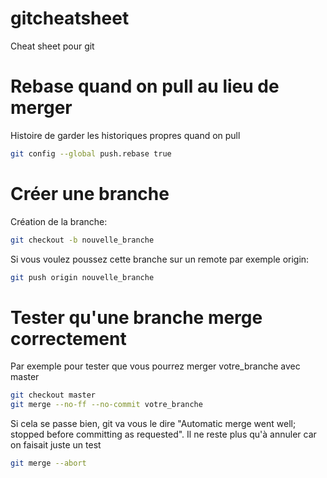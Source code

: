 # gitcheatsheet
Cheat sheet pour git

Rebase quand on pull au lieu de merger
======================================
Histoire de garder les historiques propres quand on pull
```sh
git config --global push.rebase true
```

Créer une branche
=================
Création de la branche:
```sh
git checkout -b nouvelle_branche
```

Si vous voulez poussez cette branche sur un remote par exemple origin:
```sh
git push origin nouvelle_branche
```

Tester qu'une branche merge correctement
========================================
Par exemple pour tester que vous pourrez merger votre_branche avec master
```sh
git checkout master
git merge --no-ff --no-commit votre_branche
```
Si cela se passe bien, git va vous le dire "Automatic merge went well; stopped before committing as requested". 
Il ne reste plus qu'à annuler car on faisait juste un test
```sh
git merge --abort
```
